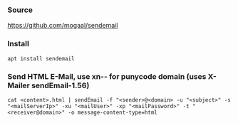 ### Source
https://github.com/mogaal/sendemail  

### Install
```
apt install sendemail
```

### Send HTML E-Mail, use xn-- for punycode domain (uses X-Mailer sendEmail-1.56)
```
cat <content>.html | sendEmail -f "<sender>@<domain> -u "<subject>" -s "<mailServerIp>" -xu "<mailUser>" -xp "<mailPassword>" -t "<receiver@domain>" -o message-content-type=html
```

